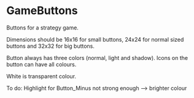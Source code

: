 # GameButtons

Buttons for a strategy game.

Dimensions should be 16x16 for small buttons, 24x24 for normal sized buttons and 32x32 for big buttons.

Button always has three colors (normal, light and shadow). Icons on the button can have all colours.

White is transparent colour.

To do: Highlight for Button_Minus not strong enough --> brighter colour
